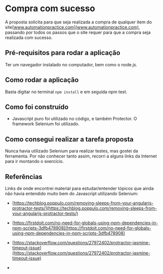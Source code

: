 # Compra com sucesso

A proposta solicita para que seja realizada a compra de qualquer item do site[www.automationpractice.com](www.automationpractice.com), passando por todos os passos que o site requer para que a compra seja realizada com sucesso.

## Pré-requisitos para rodar a aplicação

Ter um navegador instalado no computador, bem como o node.js.

## Como rodar a aplicação

Basta digitar no terminal `npm install` e em seguida npm test.

## Como foi construído

- Javascript puro foi utilizado no código, e também Protector. O framework Selenium foi utilizado.

## Como consegui realizar a tarefa proposta
Nunca havia utilizado Selenium para realizar testes, mas gostei da ferramenta. Por não conhecer tanto assim, recorri a alguns links da Internet para ir montando o exercício.


## Referências
Links de onde encontrei material para estudar/entender tópicos que ainda não havia entendido muito bem do Javascript utilizando Selenium:

* [https://techblog.poppulo.com/removing-sleeps-from-your-angularjs-protractor-tests/](https://techblog.poppulo.com/removing-sleeps-from-your-angularjs-protractor-tests/)

* [https://firstdoit.com/no-need-for-globals-using-npm-dependencies-in-npm-scripts-3dfb478908](https://firstdoit.com/no-need-for-globals-using-npm-dependencies-in-npm-scripts-3dfb478908)

* [https://stackoverflow.com/questions/27972402/protractor-jasmine-timeout-issue](https://stackoverflow.com/questions/27972402/protractor-jasmine-timeout-issue)

* 
